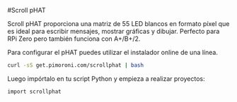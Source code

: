 <!--
---
name: Scroll pHAT
class: board
type: display, led
formfactor: pHAT
manufacturer: Pimoroni
description: A 11 x 5 LED matrix
url: https://github.com/pimoroni/scroll-phat
github: https://github.com/pimoroni/scroll-phat
buy: https://shop.pimoroni.com/products/scroll-phat
image: 'scroll-phat.png'
pincount: 40
eeprom: no
power:
  '2':
ground:
  '6':
  '9':
  '14':
  '20':
  '25':
  '30':
  '34':
  '39':
pin:
  '3':
    mode: i2c
  '5':
    mode: i2c
i2c:
  '0x60':
    name: Matrix LED driver
    device: IS31FL3730
install:
  'devices':
    - 'i2c'
  'apt':
    - 'python-smbus'
    - 'python3-smbus'
  'python':
    - 'scrollphat'
  'python3':
    - 'scrollphat'
-->
#Scroll pHAT

Scroll pHAT proporciona una matriz de 55 LED blancos en formato píxel que es ideal para escribir mensajes, mostrar gráficas y dibujar. Perfecto para RPi Zero pero también funciona con A+/B+/2.


Para configurar el pHAT puedes utilizar el instalador online de una línea.

```bash
curl -sS get.pimoroni.com/scrollphat | bash
```

Luego impórtalo en tu script Python y empieza a realizar proyectos:

```bash
import scrollphat
```
